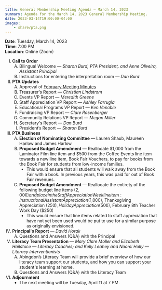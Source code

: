 ```yaml
---
title: General Membership Meeting Agenda — March 14, 2023
summary: Agenda for the March 14, 2023 General Membership Meeting.
date: 2023-03-14T19:00:00-04:00
images:
    - share/pta.png
---
```


<style type="text/css">
    ol { list-style-type: upper-roman; }
    ol ol { list-style-type: upper-alpha; }
    ol ol ol { list-style-type: decimal; }
    ol ol ol ol { list-style-type: lower-alpha; }
    ul { list-style-type: disc; }
</style>

**Date**: Tuesday, March 14, 2023  
**Time**: 7:00 PM  
**Location**: Online (Zoom)

1. **Call to Order**
    1. Bilingual Welcome — *Sharon Burd, PTA President, and Anne Oliveira, Assistant Principal*
    1. Instructions for entering the interpretation room — *Dan Burd*
1. **PTA Updates**
    1. Approval of [February Meeting Minutes](/minutes/2023-02-21)
    1. Treasurer's Report — *Christian Lindstrom*
    1. Events VP Report — *Meredith Greene*
    1. Staff Appreciation VP Report — *Ashley Farrugia*
    1. Educational Programs VP Report — *Ken Venable*
    1. Fundraising VP Report — *Clare Rosenberger*
    1. Community Relations VP Report — *Megan Miller*
    1. Secretary's Report — *Dan Burd*
    1. President’s Report — *Sharon Burd*
1. **PTA Business**
    1. **Election of Nominating Committee** — Lauren Shaub, Maureen Harlow and James Harlow
    1. **Proposed Budget Amendment** — Reallocate $1,000 from the Laminator Film line item and $500 from the Coffee Events line item towards a new line item, Book Fair Vouchers, to pay for books from the Book Fair for students from low-income families.
        - This would ensure that all students will walk away from the Book Fair with a book. In previous years, this was paid for out of Book Fair revenues.
    1. **Proposed Budget Amendment** — Reallocate the entirety of the following budget line items ($2,000) and place in the Staff Appreciation Week line item: Instructional Assistant Appreciation ($1,000), Thanksgiving Appreciation ($250), Holiday Appreciation ($500), February 8th Teacher Work Day ($250)
        - This would ensure that line items related to staff appreciation that have not yet been used would be put to use for a similar purpose as originally envisioned.
1. **Principal's Report** — *David Horak*
    1. Questions and Answers (Q&A) with the Principal
1. **Literacy Team Presentation** — *Mary Clare Moller and Elizabeth Hailstone — Literacy Coaches; and Kelly Leahey and Naomi Holly — Literacy Interventionists*
    1. Abingdon’s Literacy Team will provide a brief overview of how our literacy team support our students, and how you can support your student's learning at home.
    1. Questions and Answers (Q&A) with the Literacy Team
1. **Adjournment**
	- The next meeting will be Tuesday, April 11 at 7 PM.